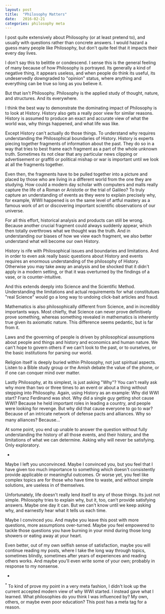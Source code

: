 ```yaml
---
layout: post
title:  "Philosophy Matters"
date:   2016-02-21
categories: philosophy meta
---
```


I post quite extensively about Philosophy (or at least pretend to), and usually with questions rather than concrete answers. I would hazard a guess many people like Philosophy, but don't quite feel that it impacts their every day lives.

I don't say this to belittle or condescend. I sense this is the general feeling of many because of how Philosophy is portrayed. Its generally a kind of negative thing, it appears useless, and when people do think its useful, its undeservedly downgraded to "opinion" status, where anything and everything can be true so long as you believe it.

But that isn't Philosophy. Philosophy is the applied study of thought, nature, and structures. And its everywhere.

I think the best way to demonstrate the dominating impact of Philosophy is to look at History. History also gets a really poor view for similar reasons. History is assumed to produce an exact and accurate view of what the world was, why things happened, and what life was like.

Except History can't actually do those things. To understand why requires understanding the Philosophical boundaries of History. History is experts piecing together fragments of information about the past. They do so in a way that tries to best frame each fragment as a part of the whole unknown truth. Sometimes its not clear that any particular news clipping or advertisement or graffiti or political mishap or war is important until we look at all the fragments together.

Even then, the fragments have to be pulled together into a picture and placed by those who are living in a different world from the one they are studying. How could a modern day scholar with computers and malls really capture the life of a Roman or Aristotle or the trial of Galileo? To truly capture an understanding of events as they were to explain precisely why, for example, WWII happened is on the same level of artful mastery as a famous work of art or discovering important scientific observations of our universe.

For all this effort, historical analysis and products can still be wrong. Because another crucial fragment could always suddenly appear, which then totally overthrows what we thought was the truth. And in understanding our biases of how we view each fragment, we also better understand what will become our own History.

History is rife with Philosophical issues and boundaries and limitations. And in order to even ask really basic questions about History and events requires an enormous understanding of the philosophy of History. Otherwise you may take away an analysis and be shocked that it didn't apply in a modern setting, or that it was overturned by the findings of a vase, or is counter-intuitive.

And this extends deeply into Science and the Scientific Method. Understanding the limitations and actual requirements for what constitutues "real Science" would go a long way to undoing click-bait articles and fraud.

Mathematics is also philosophically different from Science, and in incredibly importants ways. Most chiefly, that Science can never prove definitively prove something, whereas something revealed in mathematics is inherently true given its axiomatic nature. This difference seems pedantic, but is far from it.

Laws and the governing of people is driven by philosophical assumptions about people and things and history and economics and human nature. We can't hope to govern others if we can't look to the past, or to ourselves, or the basic institutions for parsing our world.

Religion itself is deeply buried within Philosophy, not just spiritual aspects. Listen to a Bible study group or the Amish debate the value of the phone, or if one can conquer mind over matter.

Lastly Philosophy, at its simplest, is just asking "Why"? You can't really ask why more than two or three times to an event or about a thing without stepping into Philosophy. Again, using History as an example: Why did WWI start? Franz Ferdinand was shot. Why did a single guy getting shot cause WWI? Because he held important roles in leading a country, and people were looking for revenge. But why did that cause everyone to go to war? Because of an intricate network of defense pacts and alliances. Why so many alliances? Because...<sup>*</sup>

At some point, you end up unable to answer the question without fully understanding the history of all those events, and their history, and the limitations of what we can determine. Asking why will never be satisfying. Only exploratory.

-

Maybe I left you unconvinced. Maybe I convinced you, but you feel that I have given too much importance to something which doesn't consistently provide applicable or meaningful outcomes. Or worse yet, you feel like complex topics are for those who have time to waste, and without simple solutions, are useless in of themselves.

Unfortunately, life doesn't really lend itself to any of those things. Its just not simple. Philosophy tries to explain why, but it, too, can't provide satisfying answers. Maybe one day it can. But we can't know until we keep asking why, and earnestly hear what it tells us each time.

Maybe I convinced you. And maybe you leave this post with more questions, more assumptions over-turned. Maybe you feel empowered to tackle those questions you have burning in your mind during those long showers or eating away at your heart.

Even better, out of my own selfish sense of satisfaction, maybe you will continue reading my posts, where I take the long way through topics, sometimes blindly, sometimes after years of experiences and reading others works. And maybe you'll even write some of your own; probably in response to my nonsense.

-

<sup>*</sup> To kind of prove my point in a very meta fashion, I didn't look up the current accepted modern view of why WWI started. I instead gave what I learned. What philosophies do you think I was influenced by? My own, others, or maybe even poor education? This post has a meta tag for a reason.